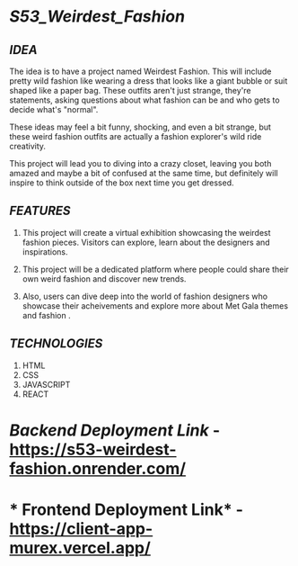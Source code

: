 # ***S53_Weirdest_Fashion***


## *IDEA*

The idea is to have a project named Weirdest Fashion. This will include pretty wild fashion like wearing a dress that looks like a giant bubble or suit shaped like a paper bag. These outfits aren't just strange, they're statements, asking questions about what fashion can be and who gets to decide what's "normal".

These ideas may feel a bit funny, shocking, and even a bit strange, but these weird fashion outfits are actually a fashion explorer's wild ride creativity.

This project will lead you to diving into a crazy closet, leaving you both amazed and maybe a bit of confused at the same time, but definitely will inspire to think outside of the box next time you get dressed.

## *FEATURES*

1. This project will create a virtual exhibition showcasing the weirdest fashion pieces. Visitors can explore, learn about the designers and inspirations.

2. This project will be a dedicated platform where people could share their own weird fashion and discover new trends. 

3. Also, users can dive deep into the world of fashion designers who showcase their acheivements and explore more about Met Gala themes and fashion . 

## *TECHNOLOGIES*

1. HTML
1. CSS
1. JAVASCRIPT
1. REACT

 # *Backend Deployment Link* - https://s53-weirdest-fashion.onrender.com/

# * Frontend Deployment Link* - https://client-app-murex.vercel.app/
